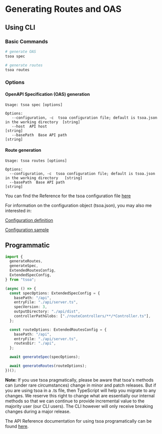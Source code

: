 # Generating Routes and OAS

## Using CLI

### Basic Commands

```bash
# generate OAS
tsoa spec

# generate routes
tsoa routes
```

### Options

#### OpenAPI Specification (OAS) generation

```
Usage: tsoa spec [options]

Options:
   --configuration, -c  tsoa configuration file; default is tsoa.json in the working directory  [string]
   --host  API host                                                                             [string]
   --basePath  Base API path                                                                    [string]
```

#### Route generation

```
Usage: tsoa routes [options]

Options:
  --configuration, -c  tsoa configuration file; default is tsoa.json in the working directory   [string]
  --basePath  Base API path                                                                     [string]
```

You can find the Reference for the tsoa configuration file [here](https://tsoa-community.github.io/reference/interfaces/_index_.config.html)

For information on the configuration object (tsoa.json), you may also me interested in:

[Configuration definition](https://github.com/lukeautry/tsoa/blob/master/src/config.ts)

[Configuration sample](https://github.com/lukeautry/tsoa/blob/master/tsoa.jsonn)

## Programmatic

```typescript
import {
  generateRoutes,
  generateSpec,
  ExtendedRoutesConfig,
  ExtendedSpecConfig,
} from "tsoa";

(async () => {
  const specOptions: ExtendedSpecConfig = {
    basePath: "/api",
    entryFile: "./api/server.ts",
    specVersion: 3,
    outputDirectory: "./api/dist",
    controllerPathGlobs: ["./routeControllers/**/*Controller.ts"],
  };

  const routeOptions: ExtendedRoutesConfig = {
    basePath: "/api",
    entryFile: "./api/server.ts",
    routesDir: "./api",
  };

  await generateSpec(specOptions);

  await generateRoutes(routeOptions);
})();
```

**Note:** If you use tsoa pragmatically, please be aware that tsoa's methods can (under rare circumstances) change in minor and patch releases. But if you are using tsoa in a .ts file, then TypeScript will help you migrate to any changes. We reserve this right to change what are essentially our internal methods so that we can continue to provide incremental value to the majority user (our CLI users). The CLI however will only receive breaking changes during a major release.

The API Reference documentation for using tsoa programatically can be found [here](https://tsoa-community.github.io/reference/modules/_cli_.html).

